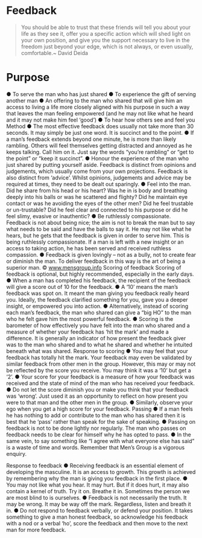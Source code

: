 # Feedback 

> You should be able to trust that these friends will tell you about your life as they see it, offer you a specific action which will shed light on your own position, and give you the support necessary to live in the freedom just beyond your edge, which is not always, or even usually, comfortable.~ David Deida

# Purpose 
● To serve the man who has just shared 
● To experience the gift of serving another man 
● An offering to the man who shared that will give him an access to living a life more closely aligned with his purpose in such a way that leaves the man feeling empowered (and he may not like what he heard and it may not make him feel ‘good’) 
● To hear how others see and feel you 
Method 
● The most effective feedback does usually not take more than 30 seconds. It may simply be just one word. It is succinct and to the point. 
● If a man’s feedback extends beyond one minute, he is more than likely rambling. Others will feel themselves getting distracted and annoyed as he keeps talking. Call him on it. Just say the words “you’re rambling” or “get to the point” or “keep it succinct”. 
● Honour the experience of the man who just shared by putting yourself aside. Feedback is distinct from opinions and judgements, which usually come from your own projections. Feedback is also distinct from ‘advice’. Whilst opinions, judgements and advice may be required at times, they need to be dealt out sparingly. 
● Feel into the man. Did he share from his head or his heart? Was he in is body and breathing deeply into his balls or was he scattered and flighty? Did he maintain eye contact or was he avoiding the eyes of the other men? Did he feel trustable or un-trustable? Did he feel clear and connected to his purpose or did he feel slimy, evasive or inauthentic? 
● Be ruthlessly compassionate. Feedback is not about being nice; the aim is not to break the man but to say what needs to be said and have the balls to say it. He may not like what he hears, but he gets that the feedback is given in order to serve him. This is being ruthlessly compassionate. If a man is left with a new insight or an access to taking action, he has been served and received ruthless compassion. 
● Feedback is given lovingly – not as a bully, not to create fear or diminish the man. To deliver feedback in this way is the art of being a superior man. 
© www.mensgroup.info 
Scoring of feedback Scoring of feedback is optional, but highly recommended, especially in the early days. 
● When a man has completed his feedback, the recipient of the feedback will give a score out of 10 for the feedback. 
● A ‘10’ means the man’s feedback was spot on. It meant the man giving you feedback really heard you. Ideally, the feedback clarified something for you, gave you a deeper insight, or empowered you into action. 
● Alternatively, instead of scoring each man’s feedback, the man who shared can give a “big HO” to the man who he felt gave him the most powerful feedback. 
● Scoring is the barometer of how effectively you have felt into the man who shared and a measure of whether your feedback has ‘hit the mark’ and made a difference. It is generally an indicator of how present the feedback giver was to the man who shared and to what he shared and whether he intuited beneath what was shared. 
Response to scoring 
● You may feel that your feedback has totally hit the mark. Your feedback may even be validated by similar feedback from other men in the group. However, this may or may not be reflected by the score you receive. You may think it was a ‘10’ but get a ‘2’. 
● Your score for your feedback is a measure of how your feedback was received and the state of mind of the man who has received your feedback. 
● Do not let the score diminish you or make you think that your feedback was ‘wrong’. Just used it as an opportunity to reflect on how present you were to that man and the other men in the group. 
● Similarly, observe your ego when you get a high score for your feedback. 
Passing 
● If a man feels he has nothing to add or contribute to the man who has shared then it is best that he ‘pass’ rather than speak for the sake of speaking. 
● Passing on feedback is not to be done lightly nor regularly. The man who passes on feedback needs to be clear for himself why he has opted to pass. 
● In the same vein, to say something like “I agree with what everyone else has said” is a waste of time and words. Remember that Men’s Group is a vigorous enquiry. 


Response to feedback 
● Receiving feedback is an essential element of developing the masculine. It is an access to growth. This growth is achieved by remembering why the man is giving you feedback in the first place. 
● You may not like what you hear. It may hurt. But if it does hurt, it may also contain a kernel of truth. Try it on. Breathe it in. Sometimes the person we are most blind to is ourselves. 
● Feedback is not necessarily the truth. It may be wrong. It may be way off the mark. Regardless, listen and breath it in. 
● Do not respond to feedback verbally, or defend your position. It takes something to give a man honest feedback, so acknowledge his feedback with a nod or a verbal ‘ho’, score the feedback and then move to the next man for more feedback.

